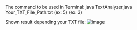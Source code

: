 The command to be used in Terminal: java TextAnalyzer.java Your_TXT_File_Path.txt <frequencyTop>(ex: 5) <frequencySize>(ex: 3)

Shown result depending your TXT file:
![image](https://github.com/vilesco/TextAnalyzer/assets/12670083/0f8cd86e-d407-41e9-a1e9-73a864d47051)
